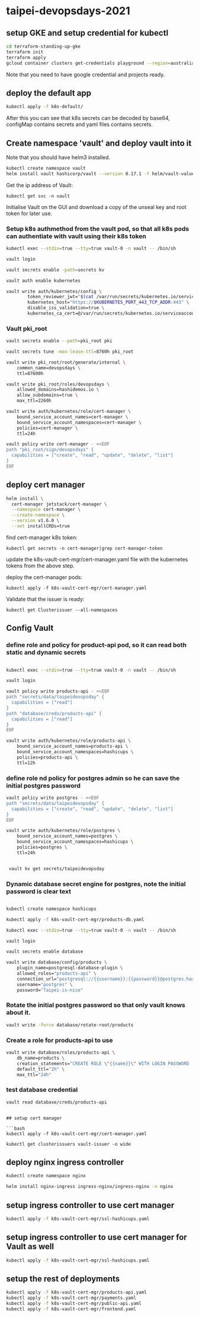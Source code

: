 # taipei-devopsdays-2021

## setup GKE and setup credential for kubectl

```bash
cd terraform-standing-up-gke
terraform init
terraform apply
gcloud container clusters get-credentials playground --region=australia-southeast1
```

Note that you need to have google credential and projects ready.

## deploy the default app

```bash
kubectl apply -f k8s-default/
```
After this you can see that k8s secrets can be decoded by base64, configMap contains secrets and yaml files contains secrets.

## Create namespace 'vault' and deploy vault into it

Note that you should have helm3 installed.

```bash
kubectl create namespace vault
helm install vault hashicorp/vault --version 0.17.1 -f helm/vault-values.yaml -n vault
```


Get the ip address of Vault:

```
kubectl get svc -n vault
```

Initialise Vault on the GUI and download a copy of the unseal key and root token for later use.


### Setup k8s authmethod from the vault pod, so that all k8s pods can authentiate with vault using their k8s token

```bash
kubectl exec --stdin=true --tty=true vault-0 -n vault -- /bin/sh

vault login

vault secrets enable -path=secrets kv

vault auth enable kubernetes

vault write auth/kubernetes/config \
        token_reviewer_jwt="$(cat /var/run/secrets/kubernetes.io/serviceaccount/token)" \
        kubernetes_host="https://$KUBERNETES_PORT_443_TCP_ADDR:443" \
        disable_iss_validation=true \
        kubernetes_ca_cert=@/var/run/secrets/kubernetes.io/serviceaccount/ca.crt
```

### Vault pki_root

```bash
vault secrets enable --path=pki_root pki

vault secrets tune -max-lease-ttl=8760h pki_root

vault write pki_root/root/generate/internal \
    common_name=devopsdays \
    ttl=87600h

vault write pki_root/roles/devopsdays \
    allowed_domains=hashidemos.io \
    allow_subdomains=true \
    max_ttl=2260h

vault write auth/kubernetes/role/cert-manager \
    bound_service_account_names=cert-manager \
    bound_service_account_namespaces=cert-manager \
    policies=cert-manager \
    ttl=24h

vault policy write cert-manager - <<EOF
path "pki_root/sign/devopsdays" {
  capabilities = ["create", "read", "update", "delete", "list"]
}
EOF
```

## deploy cert manager

```bash
helm install \
  cert-manager jetstack/cert-manager \
  --namespace cert-manager \
  --create-namespace \
  --version v1.6.0 \
  --set installCRDs=true
```

find cert-manager k8s token:

```
kubectl get secrets -n cert-manager|grep cert-manager-token
```

update the k8s-vault-cert-mgr/cert-manager.yaml file with the kubernetes tokens from the above step.

deploy the cert-manager pods:

```
kubectl apply -f k8s-vault-cert-mgr/cert-manager.yaml
```

Validate that the issuer is ready:
```
kubectl get Clusterissuer --all-namespaces
```

## Config Vault

### define role and policy for product-api pod, so it can read both static and dynamic secrets

```bash

kubectl exec --stdin=true --tty=true vault-0 -n vault -- /bin/sh

vault login

vault policy write products-api - <<EOF
path "secrets/data/taipeidevopsday" {
  capabilities = ["read"]
}
path "database/creds/products-api" {
  capabilities = ["read"]
}
EOF

vault write auth/kubernetes/role/products-api \
    bound_service_account_names=products-api \
    bound_service_account_namespaces=hashicups \
    policies=products-api \
    ttl=12h
```

### define role nd policy for postgres admin so he can save the initial postgres password

```bash
vault policy write postgres - <<EOF
path "secrets/data/taipeidevopsday" {
  capabilities = ["create", "read", "update", "delete", "list"]
}
EOF

vault write auth/kubernetes/role/postgres \
    bound_service_account_names=postgres \
    bound_service_account_namespaces=hashicups \
    policies=postgres \
    ttl=24h


 vault kv get secrets/taipeidevopsday
```

### Dynamic database secret engine for postgres, note the initial password is clear text

```bash

kubectl create namespace hashicups

kubectl apply -f k8s-vault-cert-mgr/products-db.yaml

kubectl exec --stdin=true --tty=true vault-0 -n vault -- /bin/sh

vault login

vault secrets enable database

vault write database/config/products \
    plugin_name=postgresql-database-plugin \
    allowed_roles="products-api" \
    connection_url="postgresql://{{username}}:{{password}}@postgres.hashicups.svc.cluster.local:5432/?sslmode=disable" \
    username="postgres" \
    password="Taipei-is-nice"
```

### Rotate the initial postgres password so that only vault knows about it.

```bash
vault write -force database/rotate-root/products
```

### Create a role for products-api to use

```bash
vault write database/roles/products-api \
    db_name=products \
    creation_statements="CREATE ROLE \"{{name}}\" WITH LOGIN PASSWORD '{{password}}' VALID UNTIL '{{expiration}}' SUPERUSER;GRANT ALL ON ALL TABLES IN schema public TO \"{{name}}\";" \
    default_ttl="2h" \
    max_ttl="24h"
```

### test database credential

```bash
vault read database/creds/products-api
```


```

## setup cert manager

```bash
kubectl apply -f k8s-vault-cert-mgr/cert-manager.yaml

kubectl get clusterissuers vault-issuer -o wide
```

## deploy nginx ingress controller

```bash
kubectl create namespace nginx    

helm install nginx-ingress ingress-nginx/ingress-nginx -n nginx
```

## setup ingress controller to use cert manager

```bash
kubectl apply -f k8s-vault-cert-mgr/ssl-hashicups.yaml
```

## setup ingress controller to use cert manager for Vault as well

```bash
kubectl apply -f k8s-vault-cert-mgr/ssl-hashicups.yaml
```

## setup the rest of deployments

```bash
kubectl apply -f k8s-vault-cert-mgr/products-api.yaml
kubectl apply -f k8s-vault-cert-mgr/payments.yaml
kubectl apply -f k8s-vault-cert-mgr/public-api.yaml
kubectl apply -f k8s-vault-cert-mgr/frontend.yaml
```



